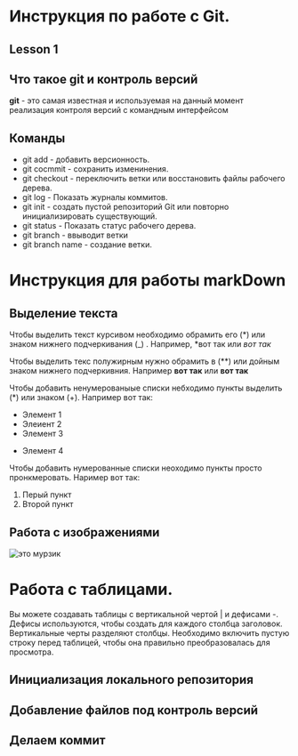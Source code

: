 #  Инструкция по работе с Git.

## Lesson 1

## Что такое git и контроль версий

**git** - это самая известная и используемая на данный момент реализация контроля версий с командным интерфейсом

## Команды


* git add - добавить версионность.
* git cocmmit - сохранить изменинения.
* git checkout - переключить ветки или восстановить файлы рабочего дерева.
* git log - Показать журналы коммитов.
* git init - создать пустой репозиторий Git или повторно инициализировать существующий.
* git status - Показать статус рабочего дерева.
* git branch - ввыводит ветки
* git branch name - создание ветки.

# Инструкция для работы   markDown
## Выделение текста
Чтобы выделить текст курсивом необходимо обрамить его (*) или знаком нижнего подчеркивания (_) . Например, *вот так или _вот так_

Чтобы выделить текс полужирным нужно обрамить в (**) или дойным знаком нижнего подчеркивния. Например **вот так** или __вот так__

Чтобы добавить ненумерованыые списки небходимо пункты выделить (*) или знаком (+).
Например вот так:
* Элемент 1
* Элеиент 2
* Элемент 3
+ Элемент 4 

Чтобы добавить нумерованные списки неоходимо пункты просто пронкмеровать.
Наример вот так:
1. Перый пункт
2. Второй пункт

## Работа с изображениями
![это мурзик](2013-11-15-404.jpg)

# Работа с таблицами.
Вы можете создавать таблицы с вертикальной чертой | и дефисами -. Дефисы используются, чтобы создать для каждого столбца заголовок. Вертикальные черты разделяют столбцы. Необходимо включить пустую строку перед таблицей, чтобы она правильно преобразовалась для просмотра.

## Инициализация локального репозитория



## Добавление файлов под контроль версий

## Делаем коммит

